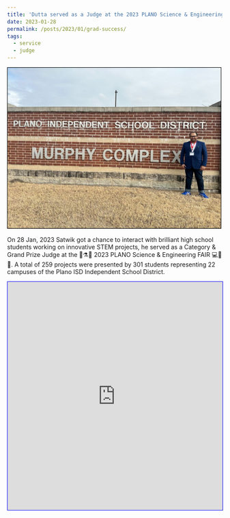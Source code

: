 ```yaml
---
title: 'Dutta served as a Judge at the 2023 PLANO Science & Engineering FAIR'
date: 2023-01-28
permalink: /posts/2023/01/grad-success/
tags:
  - service
  - judge
---
```


<img src='/images/2023-01-28-plano-fair.jpeg' style="border:1px solid black;" width="500">

On 28 Jan, 2023 Satwik got a chance to interact with brilliant high school students working on innovative STEM projects, he served as a Category & Grand Prize Judge at the 🔬⚗️🧫 2023 PLANO Science & Engineering FAIR 💻👾🤖. A total of 259 projects were presented by 301 students representing 22 campuses of the Plano ISD Independent School District. 

<iframe src="https://www.linkedin.com/embed/feed/update/urn:li:share:7025207977619988480" height="533" width="504" frameborder="0" allowfullscreen="" title="Embedded post" style="border:1px blue solid;"></iframe>
